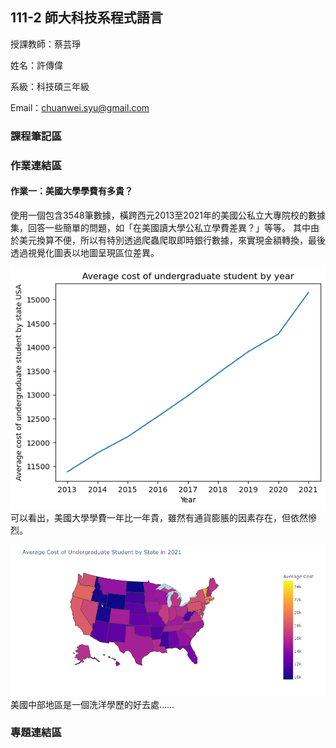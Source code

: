 ## 111-2 師大科技系程式語言
授課教師：蔡芸琤</p>
姓名：許傳偉</p>
系級：科技碩三年級</p>
Email：<chuanwei.syu@gmail.com></p>
### 課程筆記區
### 作業連結區
#### 作業一：美國大學學費有多貴？
使用一個包含3548筆數據，橫跨西元2013至2021年的美國公私立大專院校的數據集，回答一些簡單的問題，如「在美國讀大學公私立學費差異？」等等。
其中由於美元換算不便，所以有特別透過爬蟲爬取即時銀行數據，來實現金額轉換，最後透過視覺化圖表以地圖呈現區位差異。</p>
![image](https://github.com/ChuanWeiSYU/PL/blob/main/HomeWork_1/plot1.png)
可以看出，美國大學學費一年比一年貴，雖然有通貨膨脹的因素存在，但依然慘烈。</p>
![image](https://github.com/ChuanWeiSYU/PL/blob/main/HomeWork_1/plot2.png)
美國中部地區是一個洗洋學歷的好去處……</p>
### 專題連結區

